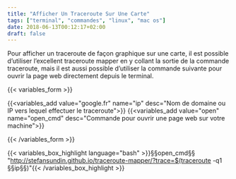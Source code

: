 ```yaml
---
title: "Afficher Un Traceroute Sur Une Carte"
tags: ["terminal", "commandes", "linux", "mac os"]
date: 2018-06-13T00:12:17+02:00
draft: false
---
```


Pour afficher un traceroute de façon graphique sur une carte, il est possible d’utiliser l’excellent traceroute mapper en y collant la sortie de la commande traceroute, mais il est aussi possible d’utiliser la commande suivante pour ouvrir la page web directement depuis le terminal.

<!--more-->

{{< variables_form >}}

{{<variables_add value="google.fr" name="ip" desc="Nom de domaine ou IP vers lequel effectuer le traceroute">}}
{{<variables_add value="open" name="open_cmd" desc="Commande pour ouvrir une page web sur votre machine">}}

{{< /variables_form >}}


{{< variables_box_highlight language="bash" >}}§§open_cmd§§ "http://stefansundin.github.io/traceroute-mapper/?trace=$(traceroute -q1 §§ip§§)"{{< /variables_box_highlight >}}
